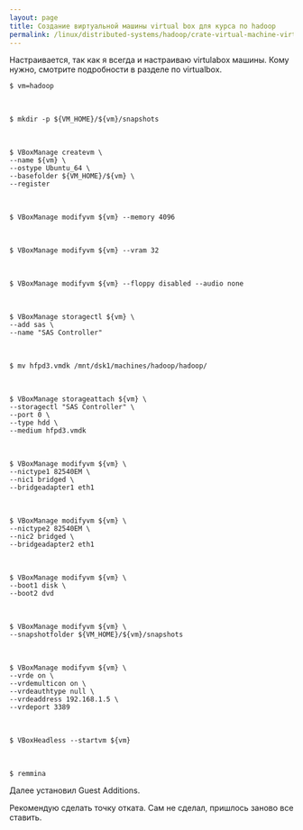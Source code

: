 ```yaml
---
layout: page
title: Создание виртуальной машины virtual box для курса по hadoop
permalink: /linux/distributed-systems/hadoop/crate-virtual-machine-virtual-box-for-hadoop-course/
---
```


Настраивается, так как я всегда и настраиваю virtulabox машины. Кому нужно, смотрите подробности в разделе по virtualbox.


    $ vm=hadoop

<br/>

    $ mkdir -p ${VM_HOME}/${vm}/snapshots

<br/>

    $ VBoxManage createvm \
    --name ${vm} \
    --ostype Ubuntu_64 \
    --basefolder ${VM_HOME}/${vm} \
    --register

<br/>

    $ VBoxManage modifyvm ${vm} --memory 4096

<br/>

    $ VBoxManage modifyvm ${vm} --vram 32

<br/>

    $ VBoxManage modifyvm ${vm} --floppy disabled --audio none

<br/>

    $ VBoxManage storagectl ${vm} \
    --add sas \
    --name "SAS Controller"

<br/>

    $ mv hfpd3.vmdk /mnt/dsk1/machines/hadoop/hadoop/

<br/>

    $ VBoxManage storageattach ${vm} \
    --storagectl "SAS Controller" \
    --port 0 \
    --type hdd \
    --medium hfpd3.vmdk

<br/>

    $ VBoxManage modifyvm ${vm} \
    --nictype1 82540EM \
    --nic1 bridged \
    --bridgeadapter1 eth1

<br/>

    $ VBoxManage modifyvm ${vm} \
    --nictype2 82540EM \
    --nic2 bridged \
    --bridgeadapter2 eth1

<br/>

    $ VBoxManage modifyvm ${vm} \
    --boot1 disk \
    --boot2 dvd

<br/>

    $ VBoxManage modifyvm ${vm} \
    --snapshotfolder ${VM_HOME}/${vm}/snapshots

<br/>

    $ VBoxManage modifyvm ${vm} \
    --vrde on \
    --vrdemulticon on \
    --vrdeauthtype null \
    --vrdeaddress 192.168.1.5 \
    --vrdeport 3389

<br/>

    $ VBoxHeadless --startvm ${vm}

<br/>

    $ remmina



Далее установил Guest Additions.


Рекомендую сделать точку отката. Сам не сделал, пришлось заново все ставить.
